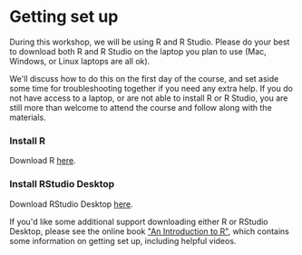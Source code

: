 # Getting set up

During this workshop, we will be using R and R Studio. Please do your best to download both R and R Studio on the laptop you plan to use (Mac, Windows, or Linux laptops are all ok). 

We'll discuss how to do this on the first day of the course, and set aside some time for troubleshooting together if you need any extra help. If you do not have access to a laptop, or are not able to install R or R Studio, you are still more than welcome to attend the course and follow along with the materials.

### Install R

Download R [here](https://cran.r-project.org/).

### Install RStudio Desktop

Download RStudio Desktop [here](https://posit.co/download/rstudio-desktop/#download).

If you'd like some additional support downloading either R or RStudio Desktop, please see the online book ["An Introduction to R"](https://intro2r.com/installing-rstudio.html), which contains some information on getting set up, including helpful videos.